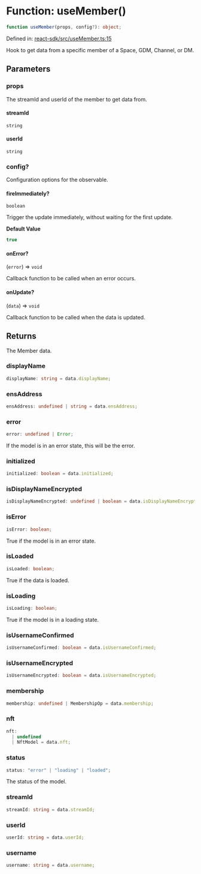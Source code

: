 # Function: useMember()

```ts
function useMember(props, config?): object;
```

Defined in: [react-sdk/src/useMember.ts:15](https://github.com/towns-protocol/towns/blob/0db1fd0ac7258e8db8cedfb6183e8eade8284fa1/packages/react-sdk/src/useMember.ts#L15)

Hook to get data from a specific member of a Space, GDM, Channel, or DM.

## Parameters

### props

The streamId and userId of the member to get data from.

#### streamId

`string`

#### userId

`string`

### config?

Configuration options for the observable.

#### fireImmediately?

`boolean`

Trigger the update immediately, without waiting for the first update.

**Default Value**

```ts
true
```

#### onError?

(`error`) => `void`

Callback function to be called when an error occurs.

#### onUpdate?

(`data`) => `void`

Callback function to be called when the data is updated.

## Returns

The Member data.

### displayName

```ts
displayName: string = data.displayName;
```

### ensAddress

```ts
ensAddress: undefined | string = data.ensAddress;
```

### error

```ts
error: undefined | Error;
```

If the model is in an error state, this will be the error.

### initialized

```ts
initialized: boolean = data.initialized;
```

### isDisplayNameEncrypted

```ts
isDisplayNameEncrypted: undefined | boolean = data.isDisplayNameEncrypted;
```

### isError

```ts
isError: boolean;
```

True if the model is in an error state.

### isLoaded

```ts
isLoaded: boolean;
```

True if the data is loaded.

### isLoading

```ts
isLoading: boolean;
```

True if the model is in a loading state.

### isUsernameConfirmed

```ts
isUsernameConfirmed: boolean = data.isUsernameConfirmed;
```

### isUsernameEncrypted

```ts
isUsernameEncrypted: boolean = data.isUsernameEncrypted;
```

### membership

```ts
membership: undefined | MembershipOp = data.membership;
```

### nft

```ts
nft: 
  | undefined
  | NftModel = data.nft;
```

### status

```ts
status: "error" | "loading" | "loaded";
```

The status of the model.

### streamId

```ts
streamId: string = data.streamId;
```

### userId

```ts
userId: string = data.userId;
```

### username

```ts
username: string = data.username;
```
